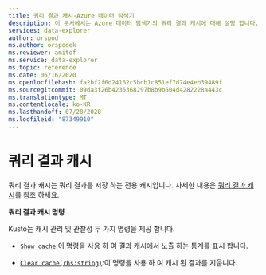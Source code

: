 ```yaml
---
title: 쿼리 결과 캐시-Azure 데이터 탐색기
description: 이 문서에서는 Azure 데이터 탐색기의 쿼리 결과 캐시에 대해 설명 합니다.
services: data-explorer
author: orspod
ms.author: orspodek
ms.reviewer: amitof
ms.service: data-explorer
ms.topic: reference
ms.date: 06/16/2020
ms.openlocfilehash: fa2bf2f6d24162c5bdb1c851ef7d74e4eb39489f
ms.sourcegitcommit: 09da3f26b4235368297b8b9b604d4282228a443c
ms.translationtype: MT
ms.contentlocale: ko-KR
ms.lasthandoff: 07/28/2020
ms.locfileid: "87349910"
---
```

# <a name="query-results-cache"></a>쿼리 결과 캐시

쿼리 결과 캐시는 쿼리 결과를 저장 하는 전용 캐시입니다. 자세한 내용은 [쿼리 결과 캐시](../query/query-results-cache.md)를 참조 하세요.

**쿼리 결과 캐시 명령**

Kusto는 캐시 관리 및 관찰성 두 가지 명령을 제공 합니다.

* [`Show cache`](show-query-results-cache-command.md):이 명령을 사용 하 여 결과 캐시에서 노출 하는 통계를 표시 합니다.

* [`Clear cache(rhs:string)`](clear-query-results-cache-command.md):이 명령을 사용 하 여 캐시 된 결과를 지웁니다.
